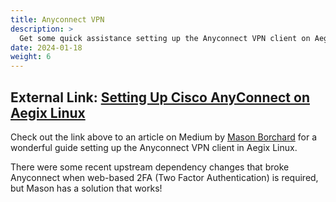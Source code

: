 ```yaml
---
title: Anyconnect VPN
description: >
  Get some quick assistance setting up the Anyconnect VPN client on Aegix.
date: 2024-01-18
weight: 6
---
```


## External Link: [Setting Up Cisco AnyConnect on Aegix Linux](https://medium.com/@console.log_hello_uranus/setting-up-cisco-anyconnect-on-aegix-linux-or-any-distro-with-an-artix-base-d907a180ae46)

Check out the link above to an article on Medium by [Mason Borchard](https://medium.com/@console.log_hello_uranus) for a wonderful guide setting up the Anyconnect VPN client in Aegix Linux.

There were some recent upstream dependency changes that broke Anyconnect when web-based 2FA (Two Factor Authentication) is required, but Mason has a solution that works!